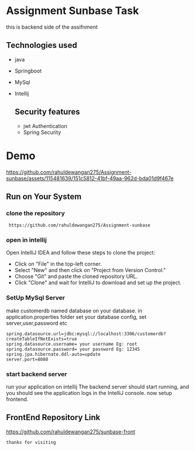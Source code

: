 # Assignment Sunbase Task
this is backend side of the assifnment

## Technologies used
- java
- Springboot
- MySql
- Intellij

  ## Security features
  - jwt Authentication
  - Spring Security

# Demo 
https://github.com/rahuldewangan275/Assignment-sunbase/assets/115481639/151c5812-41bf-49aa-962d-bda01d9f467e

  ## Run on Your System

  ### clone the repository
  ```
   https://github.com/rahuldewangan275/Assignment-sunbase
  ```

  ### open in intellij
  Open IntelliJ IDEA and follow these steps to clone the project:
- Click on "File" in the top-left corner.
- Select "New" and then click on "Project from Version Control."
- Choose "Git" and paste the cloned repository URL.
- Click "Clone" and wait for IntelliJ to download and set up the project.

 ### SetUp MySql Server
 make customerdb named database on your database.
 in application.properties folder set your database config, set server,user,password etc
 ```
spring.datasource.url=jdbc:mysql://localhost:3306/customerdb?createTableIfNotExists=true
spring.datasource.username= your username Eg: root
spring.datasource.password= your password Eg: 12345
spring.jpa.hibernate.ddl-auto=update
server.port=8080
```

### start backend server
run your application on intellij
The backend server should start running, and you should see the application logs in the IntelliJ console.
now setup frontend.

## FrontEnd Repository Link
https://github.com/rahuldewangan275/sunbase-front

```
thanks for visiting
```

  
